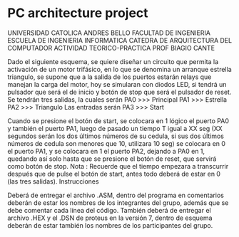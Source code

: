 # PC architecture project
 
UNIVERSIDAD CATOLICA ANDRES BELLO
FACULTAD DE INGENIERIA
ESCUELA DE INGENIERIA INFORMATICA
CATEDRA DE ARQUITECTURA DEL COMPUTADOR
ACTIVIDAD TEORICO-PRACTICA
PROF BIAGIO CANTE

Dado el siguiente esquema, se quiere diseñar un circuito que permita la
activación de un motor trifásico, en lo que se denomina un arranque estrella triangulo,
se supone que a la salida de los puertos estarán relays que manejan la carga del
motor, hoy se simularan con diodos LED, si tendrá un pulsador que será el de inicio y
botón de stop que será el pulsador de reset. Se tendrán tres salidas, la cuales serán
PA0 >>> Principal
PA1 >>> Estrella
PA2 >>> Triangulo
Las entradas serán
PA3 >>> Start

Cuando se presione el botón de start, se colocara en 1 lógico el puerto PA0 y
también el puerto PA1, luego de pasado un tiempo T igual a XX seg (XX segundos
serán los dos últimos números de su cedula, si sus dos últimos números de cedula son
menores que 10, utilizara 10 seg) se colocara en 0 el puerto PA1, y se colocara en 1 el
puerto PA2, dejando a PA0 en 1, quedando así solo hasta que se presione el botón de
reset, que servirá como botón de stop.
Nota : Recuerde que el tiempo empezara a transcurrir después que de pulse el
botón de start, antes todo deberá de estar en 0 (las tres salidas).
Instrucciones

Deberá de entregar el archivo .ASM, dentro del programa en comentarios
deberán de estar los nombres de los integrantes del grupo, además que se debe
comentar cada línea del código. También deberá de entregar el archivo .HEX y el
.DSN de proteus en la versión 7, dentro de esquema deberán de estar también los
nombres de los participantes del grupo.